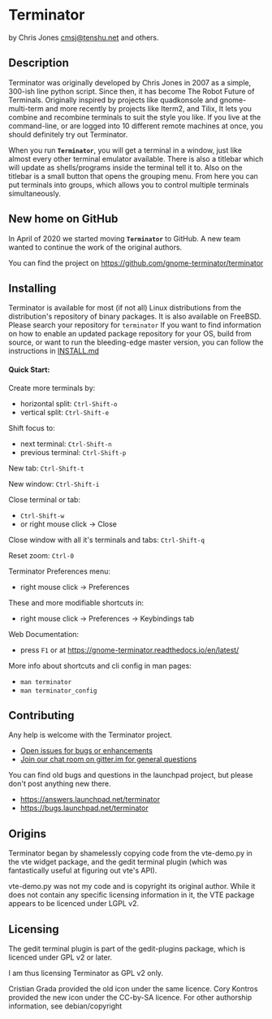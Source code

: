Terminator
==========

by Chris Jones <cmsj@tenshu.net> and others.

## Description

Terminator was originally developed by Chris Jones in 2007 as a simple, 300-ish line python script.  Since then, it has become The Robot Future of Terminals.  Originally inspired by projects like quadkonsole and gnome-multi-term and more recently by projects like Iterm2, and Tilix, It lets you combine and recombine terminals to suit the style you like.  If you live at the command-line, or are logged into 10 different remote machines at once, you should definitely try out Terminator.

When you run **`Terminator`**, you will get a terminal in a window, just like almost 
every other terminal emulator available. There is also a titlebar which will
update as shells/programs inside the terminal tell it to. Also on the titlebar
is a small button that opens the grouping menu. From here you can put terminals
into groups, which allows you to control multiple terminals simultaneously.

## New home on GitHub

In April of 2020 we started moving **`Terminator`** to GitHub. A new team wanted to continue the work of the original authors.

You can find the project on https://github.com/gnome-terminator/terminator

## Installing

Terminator is available for most (if not all) Linux distributions from the distribution's repository of binary packages.  It is also available on FreeBSD.   Please search your repository for `terminator`  If you want to find information on how to enable an updated package repository for your OS, build from source, or want to run the bleeding-edge master version, you can follow the instructions in [INSTALL.md](https://github.com/gnome-terminator/terminator/blob/master/INSTALL.md)


#### Quick Start:

Create more terminals by:  
 - horizontal split: `Ctrl-Shift-o`
 - vertical split: `Ctrl-Shift-e`

Shift focus to:  
 - next terminal: `Ctrl-Shift-n`
 - previous terminal: `Ctrl-Shift-p`

New tab: `Ctrl-Shift-t`

New window: `Ctrl-Shift-i`

Close terminal or tab:  
 - `Ctrl-Shift-w`
 - or right mouse click -> Close  

Close window with all it's terminals and tabs: `Ctrl-Shift-q`

Reset zoom: `Ctrl-0`

Terminator Preferences menu:  
 - right mouse click -> Preferences  

These and more modifiable shortcuts in:  
 - right mouse click -> Preferences -> Keybindings tab  

Web Documentation: 
 - press `F1` or at https://gnome-terminator.readthedocs.io/en/latest/

More info about shortcuts and cli config in man pages:  
 - `man terminator`
 - `man terminator_config`

## Contributing

Any help is welcome with the Terminator project.

* [Open issues for bugs or enhancements](https://github.com/gnome-terminator/terminator/issues/new)
* [Join our chat room on gitter.im for general questions](https://gitter.im/gnome-terminator/community)

You can find old bugs and questions in the launchpad project, but please don't post anything new there.

* https://answers.launchpad.net/terminator
* https://bugs.launchpad.net/terminator

## Origins

Terminator began by shamelessly copying code from the vte-demo.py in the vte 
widget package, and the gedit terminal plugin (which was fantastically 
useful at figuring out vte's API).

vte-demo.py was not my code and is copyright its original author. While it 
does not contain any specific licensing information in it, the VTE package 
appears to be licenced under LGPL v2.

## Licensing

The gedit terminal plugin is part of the gedit-plugins package, which is 
licenced under GPL v2 or later.

I am thus licensing Terminator as GPL v2 only.

Cristian Grada provided the old icon under the same licence.
Cory Kontros provided the new icon under the CC-by-SA licence.
For other authorship information, see debian/copyright
